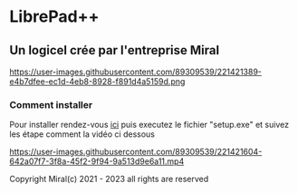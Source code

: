# LibrePad++
## Un logicel crée par l'entreprise Miral

https://user-images.githubusercontent.com/89309539/221421389-e4b7dfee-ec1d-4eb8-8928-f891d4a5159d.png

### Comment installer

Pour installer rendez-vous [ici]() puis executez le fichier "setup.exe" et suivez les étape comment la vidéo ci dessous

https://user-images.githubusercontent.com/89309539/221421604-642a07f7-3f8a-45f2-9f94-9a513d9e6a11.mp4

Copyright Miral(c) 2021 - 2023 all rights are reserved

